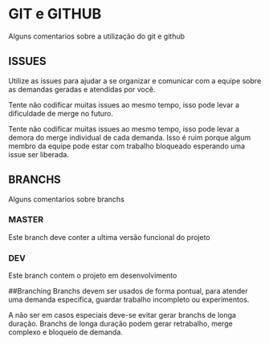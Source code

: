 # GIT e GITHUB
Alguns comentarios sobre a utilização do git e github

## ISSUES
Utilize as issues para ajudar a se organizar e comunicar com a equipe sobre as demandas geradas e atendidas por você.

Tente não codificar muitas issues ao mesmo tempo, isso pode levar a dificuldade de merge no futuro.

Tente não codificar muitas issues ao mesmo tempo, isso pode levar a demora do merge individual de cada demanda.
Isso é ruim porque algum membro da equipe pode estar com trabalho bloqueado esperando uma issue ser liberada.

## BRANCHS
Alguns comentarios sobre branchs

### MASTER
Este branch deve conter a ultima versão funcional do projeto

### DEV
Este branch contem o projeto em desenvolvimento

##Branching
Branchs devem ser usados de forma pontual, para atender uma demanda especifica, guardar trabalho incompleto ou experimentos.

A não ser em casos especiais deve-se evitar gerar branchs de longa duração. Branchs de longa duração podem gerar retrabalho,
 merge complexo e bloqueio de demanda.